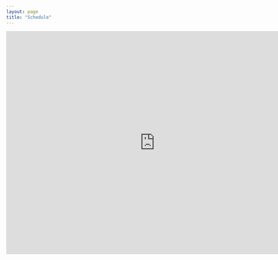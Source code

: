```yaml
---
layout: page
title: "Schedule"
---
```


<iframe src="https://calendar.google.com/calendar/embed?src=usitquant.org_931p0i3gc3f0oif081f9ag1mnk%40group.calendar.google.com&ctz=America%2FChicago" style="border: 0" width="800" height="600" frameborder="0" scrolling="no"></iframe>